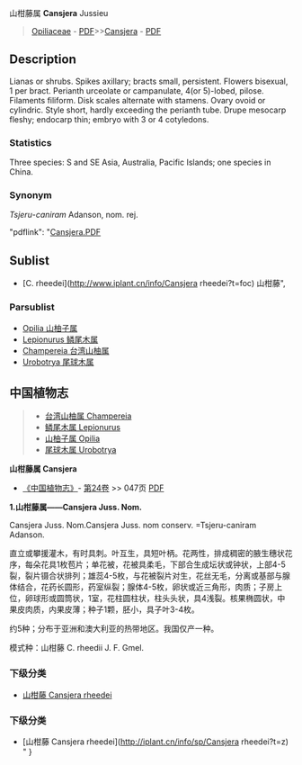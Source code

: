 山柑藤属 **Cansjera** Jussieu

> [Opiliaceae](http://www.iplant.cn/info/Opiliaceae?t=foc) - [PDF](http://www.iplant.cn/foc/pdf/Opiliaceae.pdf)>>[Cansjera](http://www.iplant.cn/info/Cansjera?t=foc) - [PDF](http://www.iplant.cn/foc/pdf/Cansjera.pdf)

## Description

Lianas or shrubs. Spikes axillary; bracts small, persistent. Flowers bisexual, 1 per bract. Perianth urceolate or campanulate, 4(or 5)-lobed, pilose. Filaments filiform. Disk scales alternate with stamens. Ovary ovoid or cylindric. Style short, hardly exceeding the perianth tube. Drupe mesocarp fleshy; endocarp thin; embryo with 3 or 4 cotyledons.

### Statistics
Three species: S and SE Asia, Australia, Pacific Islands; one species in China.

### Synonym
*Tsjeru*-*caniram* Adanson, nom. rej.

  "pdflink": "[Cansjera.PDF](http://www.iplant.cn/foc/pdf/Cansjera.pdf)

## Sublist

* [C.  rheedei](http://www.iplant.cn/info/Cansjera rheedei?t=foc) 山柑藤",

### Parsublist

* [Opilia  山柚子属](http://www.iplant.cn/info/Opilia?t=foc)
* [Lepionurus  鳞尾木属](http://www.iplant.cn/info/Lepionurus?t=foc)
* [Champereia  台湾山柚属](http://www.iplant.cn/info/Champereia?t=foc)
* [Urobotrya  尾球木属](http://www.iplant.cn/info/Urobotrya?t=foc)


## 中国植物志

> * [台湾山柚属  Champereia](Champereia-台湾山柚属.md)
> * [鳞尾木属  Lepionurus](http://www.iplant.cn/info/Lepionurus?t=z)
> * [山柚子属  Opilia](http://www.iplant.cn/info/Opilia?t=z)
> * [尾球木属  Urobotrya](http://www.iplant.cn/info/Urobotrya?t=z)


**山柑藤属 Cansjera**

* [《中国植物志》](http://www.iplant.cn/frps)- [第24卷](http://www.iplant.cn/frps/vol/24) >> 047页 [PDF](http://www.iplant.cn/frps/pdf/24/047y.pdf)


**1.山柑藤属——Cansjera Juss. Nom.**

Cansjera Juss. Nom.Cansjera Juss. nom conserv. =Tsjeru-caniram Adanson.

直立或攀援灌木，有时具刺。叶互生，具短叶柄。花两性，排成稠密的腋生穗状花序，每朵花具1枚苞片；单花被，花被具柔毛，下部合生成坛状或钟状，上部4-5裂，裂片镊合状排列；雄蕊4-5枚，与花被裂片对生，花丝无毛，分离或基部与腺体结合，花药长圆形，药室纵裂；腺体4-5枚，卵状或近三角形，肉质；子房上位，卵球形或圆筒状，1室，花柱圆柱状，柱头头状，具4浅裂。核果椭圆状，中果皮肉质，内果皮薄；种子1颗，胚小，具子叶3-4枚。

约5种；分布于亚洲和澳大利亚的热带地区。我国仅产一种。

模式种：山柑藤 C. rheedii J. F. Gmel.

### 下级分类
* [山柑藤  Cansjera rheedei](Cansjera-rheedei-山柑藤.md)

### 下级分类
* [山柑藤  Cansjera rheedei](http://iplant.cn/info/sp/Cansjera rheedei?t=z)
"
}
